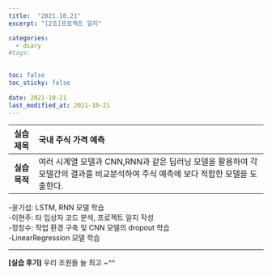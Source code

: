 ```yaml
---
title:  "2021.10.21"
excerpt: "[2조]프로젝트 일지"

categories:
  - diary
#tags:
  

toc: false
toc_sticky: false
 
date: 2021-10-21
last_modified_at: 2021-10-21
---
```


|**실습 제목**|국내 주식 가격 예측|
|:---:|:---|
|**실습 목적**|여러 시계열 모델과 CNN,RNN과 같은 딥러닝 모델을 활용하여 각 모델간의 결과를 비교분석하여 주식 예측에 보다 적합한 모델을 도출한다.

-윤기섭: LSTM, RNN 모델 학습 
<br>-이현주: 타 입상자 코드 분석, 프로젝트 일지 작성
<br>-정창수: 작업 환경 구축 및 CNN 모델의 dropout 학습
<br>-LinearRegression 모델 학습

---
**[실습 후기]** 우리 조원들 늘 최고 ~^^ 
